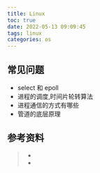 ```yaml
---
title: Linux
toc: true
date: 2022-05-13 09:09:45
tags: linux
categories: os
---
```


## 常见问题

- select 和 epoll
- 进程的调度,时间片轮转算法
- 进程通信的方式有哪些
- 管道的底层原理



## 参考资料
> - []()
> - []()
